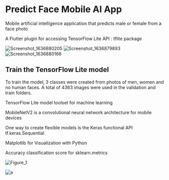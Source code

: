 # Predict Face Mobile AI App

Mobile artificial intelligence application that predicts male or female from a face photo

A Flutter plugin for accessing TensorFlow Lite API : tflite package


![Screenshot_1636880205](https://user-images.githubusercontent.com/29830733/166163635-56d32656-3570-4f1b-a5fb-d5460bbde8bc.png)
![Screenshot_1636879893](https://user-images.githubusercontent.com/29830733/166163619-a81decbc-6f70-472d-ad20-5c21570eb5fc.png)
![Screenshot_1636880166](https://user-images.githubusercontent.com/29830733/166163630-bda89527-e7ef-4fbe-ad27-5b526320bfb9.png)






## Train the TensorFlow Lite model
To train the model, 3 classes were created from photos of men, women and no human faces. A total of 4363 images were used in the validation and train folders.

TensorFlow Lite model toolset for machine learning

MobileNetV2 is a convolutional neural network architecture for mobile devices

One way to create flexible models is the Keras functional API tf.keras.Sequential

Matplotlib for Visualization with Python

Accuracy classification score for sklearn.metrics


![Figure_1](https://user-images.githubusercontent.com/29830733/166166120-4361753f-8de2-49b2-ab69-0fcb67e00a77.png)


![a](https://user-images.githubusercontent.com/29830733/166166258-52b322d0-d6f0-4b87-876a-33c78344432c.jpg)
